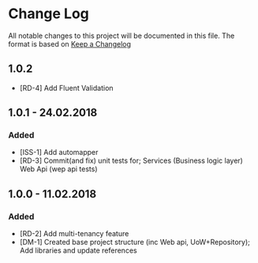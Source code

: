# Change Log

All notable changes to this project will be documented in this file.
The format is based on [Keep a Changelog](http://keepachangelog.com/)

## 1.0.2

- [RD-4] Add Fluent Validation

## 1.0.1 - 24.02.2018

### Added

- [ISS-1] Add automapper
- [RD-3] Commit(and fix) unit tests for; Services (Business logic layer) Web Api (wep api tests)

## 1.0.0 - 11.02.2018

### Added

- [RD-2] Add multi-tenancy feature
- [DM-1] Created base project structure (inc Web api, UoW+Repository); Add libraries and update references
